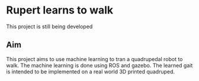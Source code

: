 # Rupert learns to walk

This project is still being developed

## Aim
This project aims to use machine learning to tran a quadrupedal robot to walk. The machine learning is done using ROS and gazebo. The learned gait is intended to be implemented on a real world 3D printed quadruped.